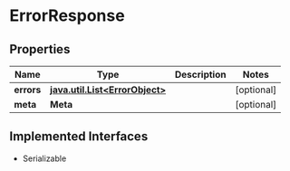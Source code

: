 

# ErrorResponse


## Properties

Name | Type | Description | Notes
------------ | ------------- | ------------- | -------------
**errors** | [**java.util.List&lt;ErrorObject&gt;**](ErrorObject.md) |  |  [optional]
**meta** | **Meta** |  |  [optional]


## Implemented Interfaces

* Serializable


